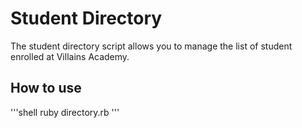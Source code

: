 # Student Directory #

The student directory script allows you to manage the list of student enrolled at Villains Academy.

## How to use ##

'''shell
ruby directory.rb
'''
